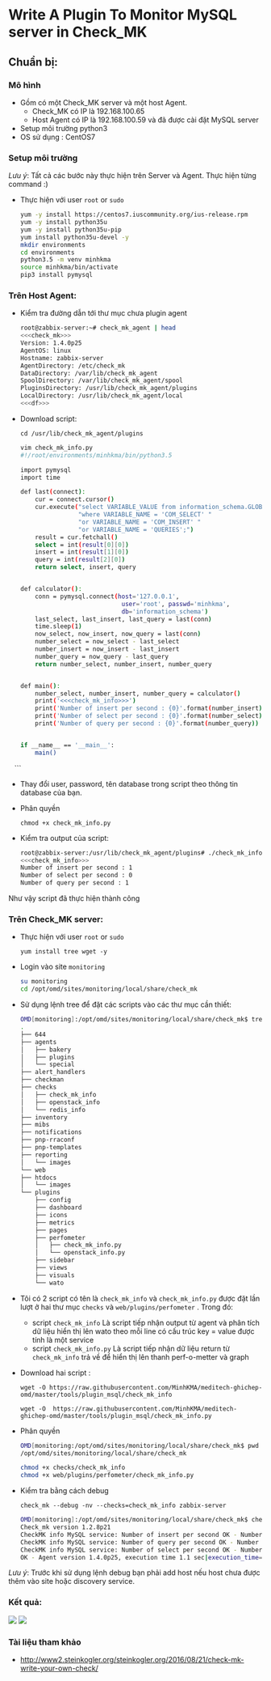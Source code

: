 # Write A Plugin To Monitor MySQL server in Check_MK

## Chuẩn bị: 

### Mô hình 

 - Gồm có một Check_MK server và một host Agent.
    + Check_MK có IP là 192.168.100.65
    + Host Agent có IP là 192.168.100.59 và đã được cài đặt MySQL server
 - Setup môi trường python3 
 - OS sử dụng : CentOS7

 ### Setup môi trường 

 *Lưu ý*: Tất cả các bước này thực hiện trên Server và Agent. Thực hiện từng command :) 

- Thực hiện với user `root` or `sudo`

    ```sh
    yum -y install https://centos7.iuscommunity.org/ius-release.rpm
    yum -y install python35u
    yum -y install python35u-pip
    yum install python35u-devel -y
    mkdir environments
    cd environments
    python3.5 -m venv minhkma
    source minhkma/bin/activate
    pip3 install pymysql
    ```
### Trên Host Agent:

- Kiểm tra đường dẫn tới thư mục chưa plugin agent

    ```sh
    root@zabbix-server:~# check_mk_agent | head
    <<<check_mk>>>
    Version: 1.4.0p25
    AgentOS: linux
    Hostname: zabbix-server
    AgentDirectory: /etc/check_mk
    DataDirectory: /var/lib/check_mk_agent
    SpoolDirectory: /var/lib/check_mk_agent/spool
    PluginsDirectory: /usr/lib/check_mk_agent/plugins
    LocalDirectory: /usr/lib/check_mk_agent/local
    <<<df>>>
    ```
- Download script:

    `cd /usr/lib/check_mk_agent/plugins`
    ```sh
    vim check_mk_info.py 
    #!/root/environments/minhkma/bin/python3.5

    import pymysql
    import time

    def last(connect):
        cur = connect.cursor()
        cur.execute("select VARIABLE_VALUE from information_schema.GLOBAL_STATUS "
                    "where VARIABLE_NAME = 'COM_SELECT' "
                    "or VARIABLE_NAME = 'COM_INSERT' "
                    "or VARIABLE_NAME = 'QUERIES';")
        result = cur.fetchall()
        select = int(result[0][0])
        insert = int(result[1][0])
        query = int(result[2][0])
        return select, insert, query


    def calculator():
        conn = pymysql.connect(host='127.0.0.1',
                                user='root', passwd='minhkma',
                                db='information_schema')
        last_select, last_insert, last_query = last(conn)
        time.sleep(1)
        now_select, now_insert, now_query = last(conn)
        number_select = now_select - last_select
        number_insert = now_insert - last_insert
        number_query = now_query - last_query
        return number_select, number_insert, number_query


    def main():
        number_select, number_insert, number_query = calculator()
        print('<<<check_mk_info>>>')
        print('Number of insert per second : {0}'.format(number_insert))
        print('Number of select per second : {0}'.format(number_select))
        print('Number of query per second : {0}'.format(number_query))


    if __name__ == '__main__':
        main()
    ```
- Thay đổi user, password, tên database trong script theo thông tin database của bạn.

- Phân quyền 

    `chmod +x check_mk_info.py`

- Kiểm tra output của script:

    ```sh
    root@zabbix-server:/usr/lib/check_mk_agent/plugins# ./check_mk_info.py 
    <<<check_mk_info>>>
    Number of insert per second : 1
    Number of select per second : 0
    Number of query per second : 1
    ```
Như vậy script đã thực hiện thành công 

### Trên Check_MK server:

- Thực hiện với user `root` or `sudo`
    
    `yum install tree wget -y`

- Login vào site `monitoring`

    ```sh
    su monitoring
    cd /opt/omd/sites/monitoring/local/share/check_mk
    ```

- Sử dụng lệnh tree để đặt các scripts vào các thư mục cần thiết:

    ```sh
    OMD[monitoring]:/opt/omd/sites/monitoring/local/share/check_mk$ tree 
    .
    ├── 644
    ├── agents
    │   ├── bakery
    │   ├── plugins
    │   └── special
    ├── alert_handlers
    ├── checkman
    ├── checks
    │   ├── check_mk_info
    │   ├── openstack_info
    │   └── redis_info
    ├── inventory
    ├── mibs
    ├── notifications
    ├── pnp-rraconf
    ├── pnp-templates
    ├── reporting
    │   └── images
    └── web
    ├── htdocs
    │   └── images
    └── plugins
        ├── config
        ├── dashboard
        ├── icons
        ├── metrics
        ├── pages
        ├── perfometer
        │   ├── check_mk_info.py
        │   └── openstack_info.py
        ├── sidebar
        ├── views
        ├── visuals
        └── wato
    ```

- Tôi có 2 script có tên là `check_mk_info` và `check_mk_info.py` được đặt lần lượt ở hai thư mục `checks` và `web/plugins/perfometer` . Trong đó:

    + script `check_mk_info` Là script tiếp nhận output từ agent và phân tích dữ liệu hiển thị lên wato theo mỗi line có cấu trúc key = value được tính là một service
    + script `check_mk_info.py` Là script tiếp nhận dữ liệu return từ `check_mk_info` trả về để hiển thị lên thanh perf-o-metter và graph 

- Download hai script : 

    `wget -O https://raw.githubusercontent.com/MinhKMA/meditech-ghichep-omd/master/tools/plugin_msql/check_mk_info`

    `wget -O  https://raw.githubusercontent.com/MinhKMA/meditech-ghichep-omd/master/tools/plugin_msql/check_mk_info.py`

- Phân quyền 
    ```sh
    OMD[monitoring:/opt/omd/sites/monitoring/local/share/check_mk$ pwd 
    /opt/omd/sites/monitoring/local/share/check_mk
    ```

    ```sh
    chmod +x checks/check_mk_info
    chmod +x web/plugins/perfometer/check_mk_info.py
    ```
- Kiểm tra bằng cách debug 

    `check_mk --debug -nv --checks=check_mk_info zabbix-server`

    ```sh
    OMD[monitoring]:/opt/omd/sites/monitoring/local/share/check_mk$ check_mk --debug -nv --checks=check_mk_info zabbix-server
    Check_mk version 1.2.8p21
    CheckMK info MySQL service: Number of insert per second OK - Number of insert per second :  4 
    CheckMK info MySQL service: Number of query per second OK - Number of query per second :  8 
    CheckMK info MySQL service: Number of select per second OK - Number of select per second :  2 
    OK - Agent version 1.4.0p25, execution time 1.1 sec|execution_time=1.108 user_time=0.400 system_time=0.030 children_user_time=0.000 children_system_time=0.000
    ```

*Lưu ý*: Trước khi sử dụng lệnh debug bạn phải add host nếu host chưa được thêm vào site hoặc discovery service.

### Kết quả: 

<img src="https://i.imgur.com/nxx7Bvk.png"> 

<img src="https://i.imgur.com/0cVmKOr.png">

### Tài liệu tham khảo 

- http://www2.steinkogler.org/steinkogler.org/2016/08/21/check-mk-write-your-own-check/

